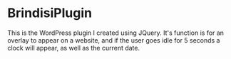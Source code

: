 # BrindisiPlugin
This is the WordPress plugin I created using JQuery. It's function is for an overlay to appear on a website, and if the user goes idle for 5 seconds a clock will appear, as well as the current date.
